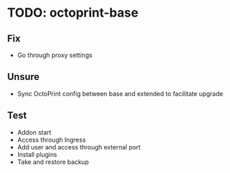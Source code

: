 # TODO: octoprint-base

## Fix
- Go through proxy settings

## Unsure
- Sync OctoPrint config between base and extended to facilitate upgrade

## Test
- Addon start
- Access through Ingress
- Add user and access through external port
- Install plugins
- Take and restore backup
